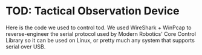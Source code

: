 # TOD: Tactical Observation Device
Here is the code we used to control tod. We used WireShark + WinPcap to reverse-engineer the serial protocol used by Modern Robotics' Core Control Library so it can be used on Linux, or pretty much any system that supports serial over USB.